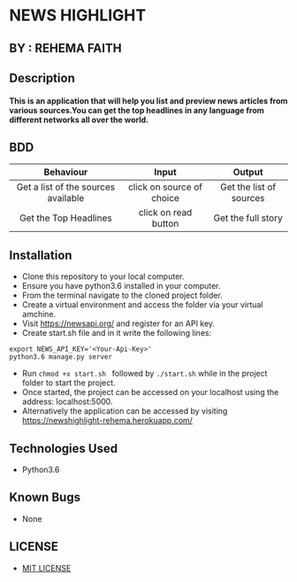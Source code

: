 # NEWS HIGHLIGHT

## BY : REHEMA FAITH
 
  
## Description
 
#### This is an application that will help you list and preview news articles from various sources.You can get the top headlines in any language from different networks all over the world.   

##  BDD

| Behaviour                              | Input                           | Output                      |
| :---------------------:                | :-------------------------:     | :------------------------:  |
|   Get a list of the sources available  | click on source of choice       | Get the list of sources     |
|  Get the Top Headlines                 | click on read button            | Get the full story          |



## Installation 

* Clone this repository to your local computer.
* Ensure you have python3.6 installed in your computer.
* From the terminal navigate to the cloned project folder.
* Create a virtual environment and access the folder via your virtual amchine.
* Visit https://newsapi.org/ and register for an API key.
* Create start.sh file and in it write the following lines:

```
export NEWS_API_KEY='<Your-Api-Key>'  
python3.6 manage.py server  

```
* Run ```chmod +x start.sh ``` followed by ```./start.sh``` while in the project folder to start the project.
* Once started, the project can be accessed on your localhost using the address: localhost:5000.
* Alternatively the application can be accessed by visiting https://newshighlight-rehema.herokuapp.com/

## Technologies Used
 
* Python3.6

## Known Bugs

* None 

## LICENSE

* [MIT LICENSE](LICENSE)
